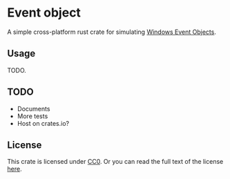 # Event object

A simple cross-platform rust crate for simulating [Windows Event Objects][WEO].

[WEO]: https://msdn.microsoft.com/en-us/library/windows/desktop/ms682655(v=vs.140).aspx

## Usage

TODO.

## TODO

* Documents
* More tests
* Host on crates.io?

## License

This crate is licensed under [CC0][CC0]. Or you can read the full text of the
license [here](LICENSE).

[CC0]: https://creativecommons.org/publicdomain/zero/1.0/legalcode

